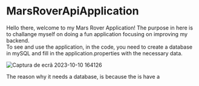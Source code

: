# MarsRoverApiApplication

Hello there, welcome to my Mars Rover Application! The purpose in here is to challange myself on doing a fun application focusing on improving my backend.
<br>
To see and use the application, in the code, you need to create a database in mySQL and fill in the application.properties with the necessary data.

![Captura de ecrã 2023-10-10 164126](https://github.com/jose5556/MarsRoverApiApplication/assets/130366439/4e7105c1-6c22-4fd6-a5e7-8b43c535f25c)

The reason why it needs a database, is because the is have a 
